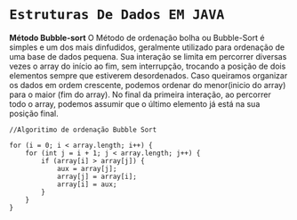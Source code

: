 # **`Estruturas De Dados EM JAVA`**   


   **Método Bubble-sort**
   O Método de ordenação bolha ou Bubble-Sort é simples e um dos mais dinfudidos,
   geralmente utilizado para ordenação de uma base de dados pequena. Sua interação se limita em percorrer diversas 
   vezes o array do início ao fim, sem interrupção, trocando a posição de dois elementos sempre que estiverem 
   desordenados. Caso queiramos organizar os dados em ordem crescente, podemos ordenar do menor(inicio do array) para o
   maior (fim do array). No final da primeira interação, ao percorrer todo o array, podemos assumir que o último 
   elemento já está na sua posição final.

    //Algoritimo de ordenação Bubble Sort

    for (i = 0; i < array.length; i++) {
        for (int j = i + 1; j < array.length; j++) {
            if (array[i] > array[j]) {
                aux = array[j];
                array[j] = array[i];
                array[i] = aux;
            }
        }
    }